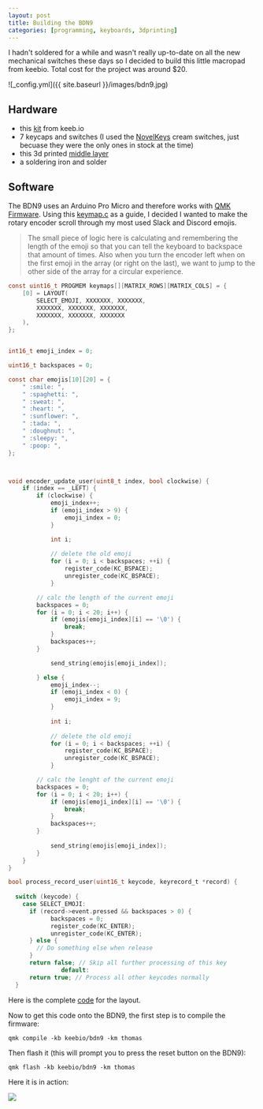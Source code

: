 ```yaml
---
layout: post
title: Building the BDN9
categories: [programming, keyboards, 3dprinting]
---
```


I hadn't soldered for a while and wasn't really up-to-date on all the new mechanical switches these days so I decided to build this little macropad from keebio.  Total cost for the project was around $20. 

![_config.yml]({{ site.baseurl }}/images/bdn9.jpg)

Hardware
----

* this [kit](https://keeb.io/products/bdn9-3x3-9-key-macropad-rotary-encoder-support) from keeb.io
* 7 keycaps and switches (I used the [NovelKeys](https://novelkeys.xyz/) cream switches, just becuase they were the only ones in stock at the time)
* this 3d printed [middle layer](https://www.thingiverse.com/thing:3706381)
* a soldering iron and solder

Software
----
The BDN9 uses an Arduino Pro Micro and therefore works with [QMK Firmware](https://qmk.fm/).  Using this [keymap.c](https://github.com/qmk/qmk_firmware/blob/master/keyboards/keebio/bdn9/keymaps/default/keymap.c) as a guide, I decided I wanted to make the rotary encoder scroll through my most used Slack and Discord emojis.

> The small piece of logic here is calculating and remembering the length of the emoji so that you can tell the keyboard to backspace that amount of times. Also when you turn the encoder left when on the first emoji in the array (or right on the last), we want to jump to the other side of the array for a circular experience.

```c
const uint16_t PROGMEM keymaps[][MATRIX_ROWS][MATRIX_COLS] = {
    [0] = LAYOUT(
        SELECT_EMOJI, XXXXXXX, XXXXXXX,
        XXXXXXX, XXXXXXX, XXXXXXX,
        XXXXXXX, XXXXXXX, XXXXXXX 
    ),
};


int16_t emoji_index = 0;      

uint16_t backspaces = 0;

const char emojis[10][20] = {
    " :smile: ",
    " :spaghetti: ",
    " :sweat: ",
    " :heart: ",
    " :sunflower: ",
    " :tada: ",
    " :doughnut: ",
    " :sleepy: ",
    " :poop: ",
};



void encoder_update_user(uint8_t index, bool clockwise) {
    if (index == _LEFT) {
        if (clockwise) {
            emoji_index++;
            if (emoji_index > 9) {
            	emoji_index = 0;
            }

            int i;
            
            // delete the old emoji	
            for (i = 0; i < backspaces; ++i) {
                register_code(KC_BSPACE);
                unregister_code(KC_BSPACE);
            }

	    // calc the length of the current emoji
	    backspaces = 0;
  	    for (i = 0; i < 20; i++) {
	        if (emojis[emoji_index][i] == '\0') {
	            break;
	        }
	        backspaces++;
	    }

            send_string(emojis[emoji_index]);	    

        } else {
            emoji_index--;
            if (emoji_index < 0) {
            	emoji_index = 9;
            }
            
            int i;
            
            // delete the old emoji	
            for (i = 0; i < backspaces; ++i) {
                register_code(KC_BSPACE);
                unregister_code(KC_BSPACE);
            }

	    // calc the lenght of the current emoji
	    backspaces = 0;
  	    for (i = 0; i < 20; i++) {
	        if (emojis[emoji_index][i] == '\0') {
	            break;
	        }
	        backspaces++;
	    }
	    
            send_string(emojis[emoji_index]);
        }
    }
}

bool process_record_user(uint16_t keycode, keyrecord_t *record) {
  
  switch (keycode) {
    case SELECT_EMOJI:
      if (record->event.pressed && backspaces > 0) {
      	    backspaces = 0;
            register_code(KC_ENTER);
            unregister_code(KC_ENTER);
      } else {
        // Do something else when release
      }
      return false; // Skip all further processing of this key
               default:
      return true; // Process all other keycodes normally
  }

```

Here is the complete [code](https://github.com/ThomasChung/qmk_firmware/tree/master/keyboards/keebio/bdn9/keymaps/thomas) for the layout.

Now to get this code onto the BDN9, the first step is to compile the firmware:

    qmk compile -kb keebio/bdn9 -km thomas
    
Then flash it (this will prompt you to press the reset button on the BDN9):

    qmk flash -kb keebio/bdn9 -km thomas
    

Here it is in action:

![](/images/bdn9-in-action.gif)


